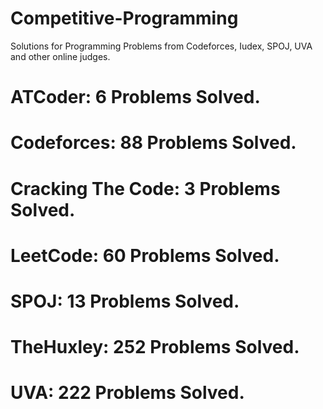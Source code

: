 # Competitive-Programming
Solutions for Programming Problems from Codeforces, Iudex, SPOJ, UVA and other online judges.

# ATCoder: 6 Problems Solved.
# Codeforces: 88 Problems Solved.
# Cracking The Code: 3 Problems Solved.
# LeetCode: 60 Problems Solved.
# SPOJ: 13 Problems Solved.
# TheHuxley: 252 Problems Solved.
# UVA: 222 Problems Solved.
